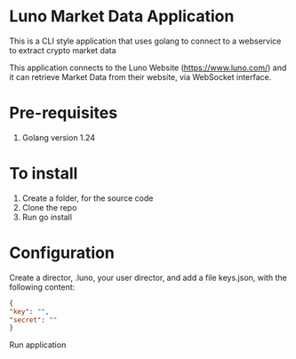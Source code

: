 # Luno Market Data Application


This is a CLI style application that uses golang to connect to a webservice to extract crypto market data 

This application connects to the Luno Website (https://www.luno.com/) and it can retrieve Market Data from their website, via WebSocket interface.


# Pre-requisites
1. Golang version 1.24

# To install
1. Create a folder, for the source code
2. Clone the repo
3. Run go install

# Configuration
Create a director, .luno, your user director, and add a file keys.json, with the following content:

```json
{
"key": "",
"secret": ""
}
```


Run application
